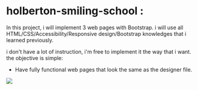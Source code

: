 # holberton-smiling-school :
In this project, i will implement 3 web pages with Bootstrap. i will use all HTML/CSS/Accessibility/Responsive design/Bootstrap knowledges that i learned previously.

i don't have a lot of instruction, i'm free to implement it the way that i want.
the objective is simple: 
-   Have fully functional web pages that look the same as the designer file.

<img src="design.png">
